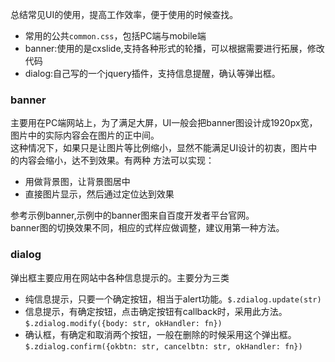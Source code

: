 总结常见UI的使用，提高工作效率，便于使用的时候查找。
* 常用的公共`common.css`，包括PC端与mobile端
* banner:使用的是cxslide,支持各种形式的轮播，可以根据需要进行拓展，修改代码
* dialog:自己写的一个jquery插件，支持信息提醒，确认等弹出框。

### banner
主要用在PC端网站上，为了满足大屏，UI一般会把banner图设计成1920px宽，图片中的实际内容会在图片的正中间。   
这种情况下，如果只是让图片等比例缩小，显然不能满足UI设计的初衷，图片中的内容会缩小，达不到效果。有两种
方法可以实现：  
* 用做背景图，让背景图居中  
* 直接图片显示，然后通过定位达到效果  

参考示例banner,示例中的banner图来自百度开发者平台官网。  
banner图的切换效果不同，相应的式样应做调整，建议用第一种方法。

### dialog
弹出框主要应用在网站中各种信息提示的。主要分为三类
* 纯信息提示，只要一个确定按钮，相当于alert功能。`$.zdialog.update(str)`
* 信息提示，有确定按钮，点击确定按钮有callback时，采用此方法。`$.zdialog.modify({body: str, okHandler: fn})`
* 确认框，有确定和取消两个按钮，一般在删除的时候采用这个弹出框。`$.zdialog.confirm({okbtn: str, cancelbtn: str, okHandler: fn})`